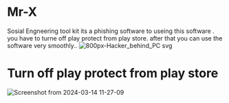 # Mr-X
Sosial Engneering tool kit
its a phishing software 
to useing this software . you have  to turne off play protect  from play store.
after that you can use the software very smoothly..
![800px-Hacker_behind_PC svg](https://github.com/Ldraco/Mr-X/assets/89516538/6693e36f-4953-477c-a5b7-3ec06e423b07)

# Turn off play protect from play store

![Screenshot from 2024-03-14 11-27-09](https://github.com/Ldraco/Mr-X/assets/89516538/6bd90fb7-96c5-4684-9daa-5f6b2d244be3)
